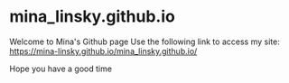 # mina_linsky.github.io

Welcome to Mina's Github page
Use the following link to access my site:
https://mina-linsky.github.io/mina_linsky.github.io/

Hope you have a good time 
